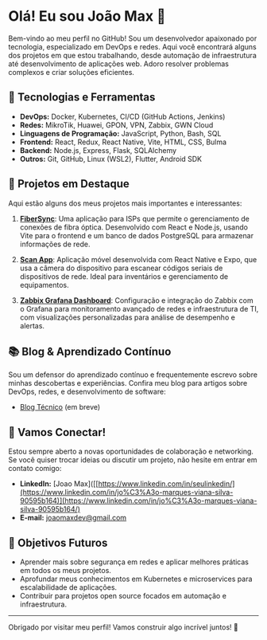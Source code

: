 # Olá! Eu sou João Max 👋

Bem-vindo ao meu perfil no GitHub! Sou um desenvolvedor apaixonado por tecnologia, especializado em DevOps e redes. Aqui você encontrará alguns dos projetos em que estou trabalhando, desde automação de infraestrutura até desenvolvimento de aplicações web. Adoro resolver problemas complexos e criar soluções eficientes.

## 🔧 Tecnologias e Ferramentas

- **DevOps:** Docker, Kubernetes, CI/CD (GitHub Actions, Jenkins)
- **Redes:** MikroTik, Huawei, GPON, VPN, Zabbix, GWN Cloud
- **Linguagens de Programação:** JavaScript, Python, Bash, SQL
- **Frontend:** React, Redux, React Native, Vite, HTML, CSS, Bulma
- **Backend:** Node.js, Express, Flask, SQLAlchemy
- **Outros:** Git, GitHub, Linux (WSL2), Flutter, Android SDK

## 🚀 Projetos em Destaque

Aqui estão alguns dos meus projetos mais importantes e interessantes:

1. **[FiberSync](https://github.com/joaomaxdev/fibersync)**: Uma aplicação para ISPs que permite o gerenciamento de conexões de fibra óptica. Desenvolvido com React e Node.js, usando Vite para o frontend e um banco de dados PostgreSQL para armazenar informações de rede.

2. **[Scan App](https://github.com/joaomaxdev/scan-app)**: Aplicação móvel desenvolvida com React Native e Expo, que usa a câmera do dispositivo para escanear códigos seriais de dispositivos de rede. Ideal para inventários e gerenciamento de equipamentos.

3. **[Zabbix Grafana Dashboard](https://github.com/joaomaxdev/zabbix-grafana-dashboard)**: Configuração e integração do Zabbix com o Grafana para monitoramento avançado de redes e infraestrutura de TI, com visualizações personalizadas para análise de desempenho e alertas.

## 📚 Blog & Aprendizado Contínuo

Sou um defensor do aprendizado contínuo e frequentemente escrevo sobre minhas descobertas e experiências. Confira meu blog para artigos sobre DevOps, redes, e desenvolvimento de software:

- [Blog Técnico](#) (em breve)

## 💬 Vamos Conectar!

Estou sempre aberto a novas oportunidades de colaboração e networking. Se você quiser trocar ideias ou discutir um projeto, não hesite em entrar em contato comigo:

- **LinkedIn:** [Joao Max]([[https://www.linkedin.com/in/seulinkedin/](https://www.linkedin.com/in/jo%C3%A3o-marques-viana-silva-90595b164)](https://www.linkedin.com/in/jo%C3%A3o-marques-viana-silva-90595b164/)
- **E-mail:** [joaomaxdev@gmail.com](mailto:joaomaxdev@gmail.com)

## 🎯 Objetivos Futuros

- Aprender mais sobre segurança em redes e aplicar melhores práticas em todos os meus projetos.
- Aprofundar meus conhecimentos em Kubernetes e microservices para escalabilidade de aplicações.
- Contribuir para projetos open source focados em automação e infraestrutura.

---

Obrigado por visitar meu perfil! Vamos construir algo incrível juntos! 🚀

